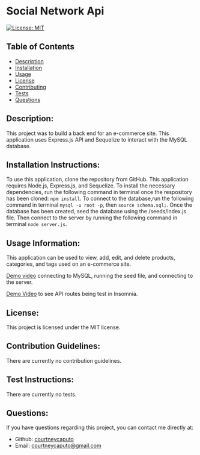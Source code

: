 # Social Network Api

[![License: MIT](https://img.shields.io/badge/License-MIT-blue.svg)](https://opensource.org/licenses/MIT)

## Table of Contents
- [Description](#description)
- [Installation](#installation)
- [Usage](#usage)
- [License](#license)
- [Contributing](#contributing)
- [Tests](#tests)
- [Questions](#questions)
    
## Description: <a name="description"></a>
This project was to build a back end for an e-commerce site. This application uses Express.js API and Sequelize to interact with the MySQL database. 

## Installation Instructions: <a name="installation"></a>
To use this application, clone the repository from GitHub. This application requires Node.js, Express.js, and Sequelize. To install the necessary dependencies, run the following command in terminal once the respository has been cloned: `npm install`. To connect to the database,run the following command in terminal `mysql -u root -p`, then `source schema.sql;`. Once the database has been created, seed the database using the /seeds/index.js file. Then connect to the server by running the following command in terminal `node server.js`.

## Usage Information: <a name="usage"></a>
This application can be used to view, add, edit, and delete products, categories, and tags used on an e-commerce site. 

<a href="https://drive.google.com/file/d/16KoAYGM1xm8NChad8l_NdvOHZy0q-ZvH/view">Demo video</a> connecting to MySQL, running the seed file, and connecting to the server.

<a href="https://drive.google.com/file/d/1_2gg-Txzs7fhLKRGdSAzB6pKEP3_5lqg/view">Demo Video</a> to see API routes being test in Insomnia.

## License: <a name="license"></a>
This project is licensed under the MIT license.

## Contribution Guidelines: <a name="contributing"></a>
There are currently no contribution guidelines.

## Test Instructions: <a name="tests"></a>
There are currently no tests.

## Questions: <a name="questions"></a>
If you have questions regarding this project, you can contact me directly at:
* Github: <a href="https://github.com/courtneycaputo">courtneycaputo</a>
* Email: <a href="mailto:courtneycaputo@gmail.com">courtneycaputo@gmail.com</a>